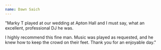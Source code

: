 ```yaml
---
name: Dawn Saich
---
```


"Marky T played at our wedding at Apton Hall and I must say, what an excellent, professional DJ he was.

I highly recommend this fine man. Music was played as requested, and he knew how to keep the crowd on their feet. Thank you for an enjoyable day."
